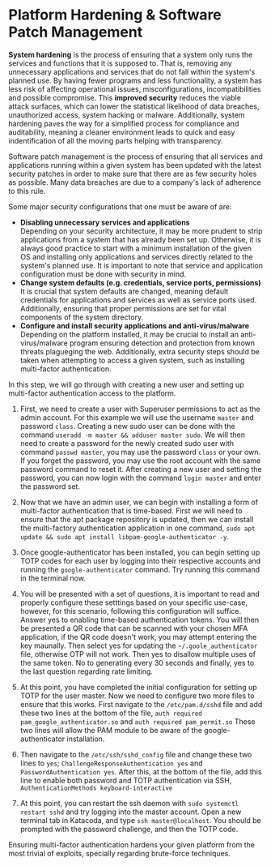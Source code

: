 # Platform Hardening & Software Patch Management

**System hardening** is the process of ensuring that a system only runs the services and functions that it is supposed to. That is, removing any unnecessary applications and services that do not fall within the system's planned use. By having fewer programs and less functionality, a system has less risk of affecting operational issues, misconfigurations, incompatibilities and possible compromise. This **improved security** reduces the viable attack surfaces, which can lower the statistical likelihood of data breaches, unauthorized access, system hacking or malware. Additionally, system hardening paves the way for a simplified process for compliance and auditability, meaning a cleaner environment leads to quick and easy indentification of all the moving parts helping with transparency.

Software patch management is the process of ensuring that all services and applications running within a given system has been updated with the latest security patches in order to make sure that there are as few security holes as possible. Many data breaches are due to a company's lack of adherence to this rule.

Some major security configurations that one must be aware of are:
- **Disabling unnecessary services and applications**<br/>
Depending on your security architecture, it may be more prudent to strip applications from a system that has already been set up. Otherwise, it is always good practice to start with a minimum installation of the given OS and installing only applications and services directly related to the system's planned use. It is important to note that service and application configuration must be done with security in mind.
- **Change system defaults (e.g. credentials, service ports, permissions)**<br/>
It is crucial that system defaults are changed, meaning default credentials for applications and services as well as service ports used. Additionally, ensuring that proper permissions are set for vital components of the system directory.
- **Configure and install security applications and anti-virus/malware**<br/>
Depending on the platform installed, it may be crucial to install an anti-virus/malware program ensuring detection and protection from known threats plagueging the web. Additionally, extra security steps should be taken when attempting to access a given system, such as installing multi-factor authentication.

In this step, we will go through with creating a new user and setting up multi-factor authentication access to the platform.

1. First, we need to create a user with Superuser permissions to act as the admin account. For this example we will use the username `master` and password `class`. Creating a new sudo user can be done with the command `useradd -m master && adduser master sudo`. We will then need to create a password for the newly created sudo user with command `passwd master`, you may use the password `class` or your own. If you forget the password, you may use the root account with the same password command to reset it. After creating a new user and setting the password, you can now login with the command `login master` and enter the password set.

2. Now that we have an admin user, we can begin with installing a form of multi-factor authentication that is time-based. First we will need to ensure that the apt package repository is updated, then we can install the multi-factory authentication application in one command, `sudo apt update && sudo apt install libpam-google-authenticator -y`.

3. Once google-authenticator has been installed, you can begin setting up TOTP codes for each user by logging into their respective accounts and running the `google-authenticator` command. Try running this command in the terminal now.

4. You will be presented with a set of questions, it is important to read and properly configure these setttings based on your specific use-case, however, for this scenario, following this configuration will suffice. Answer yes to enabling time-based authentication tokens. You will then be presented a QR code that can be scanned with your chosen MFA application, if the QR code doesn't work, you may attempt entering the key maunally. Then select yes for updating the `~/.goole_authenticator` file, otherwise OTP will not work. Then yes to disallow multiple uses of the same token. No to generating every 30 seconds and finally, yes to the last question regarding rate limiting.

5. At this point, you have completed the initial configuration for setting up TOTP for the user master. Now we need to configure two more files to ensure that this works. First navigate to the `/etc/pam.d/sshd` file and add these two lines at the bottom of the file, `auth required pam_google_authenticator.so` and `auth required pam_permit.so` These two lines will allow the PAM module to be aware of the google-authenticator installation.

6. Then navigate to the `/etc/ssh/sshd_config` file and change these two lines to `yes`; `ChallengeResponseAuthentication yes` and `PasswordAuthentication yes`. After this, at the bottom of the file, add this line to enable both password and TOTP authentication via SSH, `AuthenticationMethods keyboard-interactive`

7. At this point, you can restart the ssh daemon with `sudo systemctl restart sshd` and try logging into the master account. Open a new terminal tab in Katacoda, and type `ssh master@localhost`. You should be prompted with the password challenge, and then the TOTP code.

Ensuring multi-factor authentication hardens your given platform from the most trivial of exploits, specially regarding brute-force techniques.
